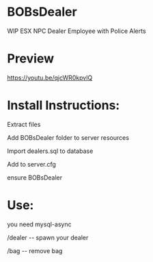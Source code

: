 # BOBsDealer

 WIP ESX NPC Dealer Employee with Police Alerts
 
# Preview

https://youtu.be/qjcWR0kpvlQ

# Install Instructions:
Extract files

Add BOBsDealer folder to server resources

Import dealers.sql to database

Add to server.cfg

ensure BOBsDealer

# Use:

you need mysql-async

/dealer  -- spawn your dealer

/bag -- remove bag
